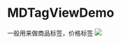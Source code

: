 # MDTagViewDemo
一般用来做商品标签，价格标签
![][image-1]

[image-1]:	https://github.com/BeyChan/MDTagViewDemo/blob/master/demo.gif